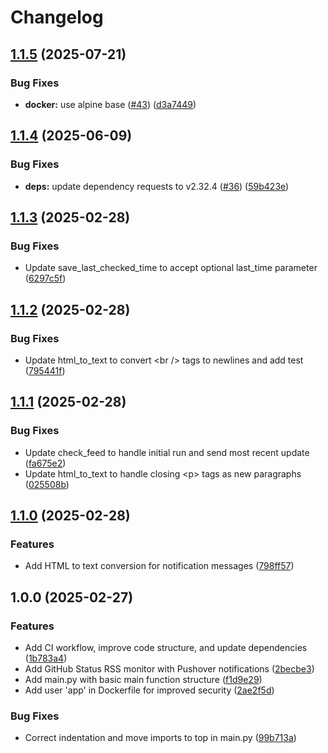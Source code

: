 # Changelog

## [1.1.5](https://github.com/MattKobayashi/github-status-pushover/compare/v1.1.4...v1.1.5) (2025-07-21)


### Bug Fixes

* **docker:** use alpine base ([#43](https://github.com/MattKobayashi/github-status-pushover/issues/43)) ([d3a7449](https://github.com/MattKobayashi/github-status-pushover/commit/d3a7449110a92f733580d6b9f88ffc4dced1708e))

## [1.1.4](https://github.com/MattKobayashi/github-status-pushover/compare/v1.1.3...v1.1.4) (2025-06-09)


### Bug Fixes

* **deps:** update dependency requests to v2.32.4 ([#36](https://github.com/MattKobayashi/github-status-pushover/issues/36)) ([59b423e](https://github.com/MattKobayashi/github-status-pushover/commit/59b423e8362c809815534ad23e57eae18a36ed53))

## [1.1.3](https://github.com/MattKobayashi/github-status-pushover/compare/v1.1.2...v1.1.3) (2025-02-28)


### Bug Fixes

* Update save_last_checked_time to accept optional last_time parameter ([6297c5f](https://github.com/MattKobayashi/github-status-pushover/commit/6297c5f118ec18afc9f4317f1a55d14b70bb9ace))

## [1.1.2](https://github.com/MattKobayashi/github-status-pushover/compare/v1.1.1...v1.1.2) (2025-02-28)


### Bug Fixes

* Update html_to_text to convert &lt;br /&gt; tags to newlines and add test ([795441f](https://github.com/MattKobayashi/github-status-pushover/commit/795441fad24c365669b276c86b35401e5fa7d330))

## [1.1.1](https://github.com/MattKobayashi/github-status-pushover/compare/v1.1.0...v1.1.1) (2025-02-28)


### Bug Fixes

* Update check_feed to handle initial run and send most recent update ([fa675e2](https://github.com/MattKobayashi/github-status-pushover/commit/fa675e21dbe65f432a1e6e4d7313bc34f63b6bec))
* Update html_to_text to handle closing &lt;p&gt; tags as new paragraphs ([025508b](https://github.com/MattKobayashi/github-status-pushover/commit/025508b07301de0669d032040f16da875a18a167))

## [1.1.0](https://github.com/MattKobayashi/github-status-pushover/compare/v1.0.0...v1.1.0) (2025-02-28)


### Features

* Add HTML to text conversion for notification messages ([798ff57](https://github.com/MattKobayashi/github-status-pushover/commit/798ff5727a19caeaafe9083e2e44aac6592b8d1f))

## 1.0.0 (2025-02-27)


### Features

* Add CI workflow, improve code structure, and update dependencies ([1b783a4](https://github.com/MattKobayashi/github-status-pushover/commit/1b783a45a65a698232ebf9932bf0806ab1c75418))
* Add GitHub Status RSS monitor with Pushover notifications ([2becbe3](https://github.com/MattKobayashi/github-status-pushover/commit/2becbe3586d4e88992ad5d535a440c133702ae31))
* Add main.py with basic main function structure ([f1d9e29](https://github.com/MattKobayashi/github-status-pushover/commit/f1d9e299535c2750ad7e29997ec3da4ad177b2a0))
* Add user 'app' in Dockerfile for improved security ([2ae2f5d](https://github.com/MattKobayashi/github-status-pushover/commit/2ae2f5dcc0ca78c23fbe3c9a6c833a51cb3af793))


### Bug Fixes

* Correct indentation and move imports to top in main.py ([99b713a](https://github.com/MattKobayashi/github-status-pushover/commit/99b713ad5a761ae8fb61bbde6db1f4978a2fb0c3))
